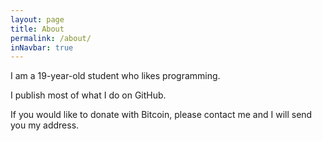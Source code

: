 ```yaml
---
layout: page
title: About
permalink: /about/
inNavbar: true
---
```


I am a 19-year-old student who likes programming.

I publish most of what I do on GitHub.

If you would like to donate with Bitcoin, please contact me and I will send you my address.


